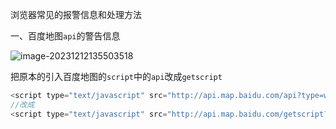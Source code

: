 浏览器常见的报警信息和处理方法

一、百度地图`api`的警告信息

![image-20231212135503518](E:\ljy\资料\img\image-20231212135503518.png)

把原本的引入百度地图的`script`中的`api`改成`getscript`

```js
<script type="text/javascript" src="http://api.map.baidu.com/api?type=webgl&v=1.0&ak="></script>
//改成
<script type="text/javascript" src="http://api.map.baidu.com/getscript?type=webgl&v=1.0&ak="></script>
```

